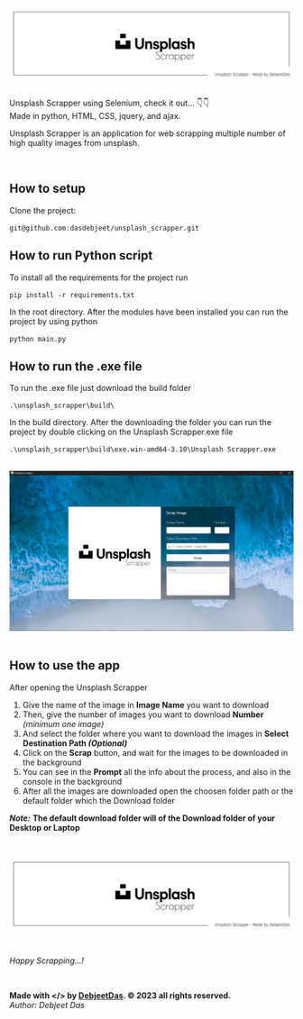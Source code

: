 <!-- # <strong style="color:#ffffff;">Digit</strong>Recognizer. -->
<img src="https://raw.githubusercontent.com/dasdebjeet/unsplash_scrapper/main/static/assests/banner_scapper_logo.png?token=GHSAT0AAAAAABVUUNRO2SYW35ELAYREYOGSY6OJR5A">
<br><br>

Unsplash Scrapper using Selenium, check it out... 👇👇<br>
Made in python, HTML, CSS, jquery, and ajax.

Unsplash Scrapper is an application for web scrapping multiple number of high quality images from unsplash.

<br>
<!-- Website: https://dasdebjeet.github.io -->


## How to setup

Clone the project:

    git@github.com:dasdebjeet/unsplash_scrapper.git

## How to run Python script

To install all the requirements for the project run

	pip install -r requirements.txt

In the root directory. After the modules have been installed you can run the project by using python

	python main.py

## How to run the .exe file

To run the .exe file just download the build folder

	.\unsplash_scrapper\build\

In the build directory. After the downloading the folder you can run the project by double clicking on the Unsplash Scrapper.exe file

	.\unsplash_scrapper\build\exe.win-amd64-3.10\Unsplash Scrapper.exe

<br>
<img src="./app_ui.png" alt="demo">
<br><br>

## How to use the app

After opening the Unsplash Scrapper
1. Give the name of the image in **Image Name** you want to download
2. Then, give the number of images you want to download **Number** *(minimum one image)*
3. And select the folder where you want to download the images in **Select Destination Path *(Optional)***
4. Click on the **Scrap** button, and wait for the images to be downloaded in the background
5. You can see in the **Prompt** all the info about the process, and also in the console in the background
6. After all the images are downloaded open the choosen folder path or the default folder which the Download folder

***Note:*** **The default download folder will of the Download folder of your Desktop or Laptop**

<br>

[![Unsplash Scrapper Demo](https://raw.githubusercontent.com/dasdebjeet/unsplash_scrapper/main/static/assests/banner_scapper_logo.png?token=GHSAT0AAAAAABVUUNRO2SYW35ELAYREYOGSY6OJR5A)](https://user-images.githubusercontent.com/59967380/214108512-037eef0b-873c-41b2-bc33-3be3b13f52e0.mp4)

<br>



 *Happy Scrapping...!*

<br>


**Made with </> by <a href="https://dasdebjeet.github.io">DebjeetDas</a>. © 2023 all rights reserved.**<br>
*Author: Debjeet Das*
